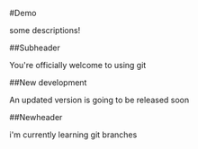#Demo

some descriptions!

##Subheader

You're officially welcome to using git


##New development

An updated version is going to be released soon

##Newheader

i'm currently learning git branches


